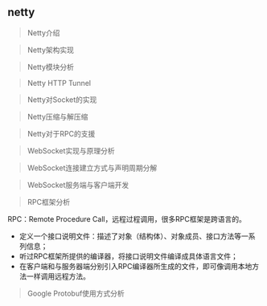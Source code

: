 ## netty

> Netty介绍

> Netty架构实现

> Netty模块分析

> Netty HTTP Tunnel

> Netty对Socket的实现

> Netty压缩与解压缩

> Netty对于RPC的支援


> WebSocket实现与原理分析

> WebSocket连接建立方式与声明周期分解

> WebSocket服务端与客户端开发

> RPC框架分析

RPC：Remote Procedure Call，远程过程调用，很多RPC框架是跨语言的。

* 定义一个接口说明文件：描述了对象（结构体）、对象成员、接口方法等一系列信息；
* 听过RPC框架所提供的编译器，将接口说明文件编译成具体语言文件；
* 在客户端和与服务器端分别引入RPC编译器所生成的文件，即可像调用本地方法一样调用远程方法。


> Google Protobuf使用方式分析